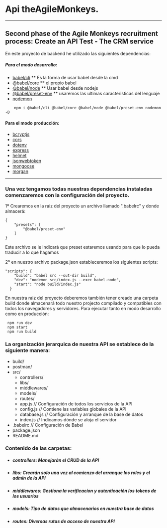 # Api theAgileMonkeys.
***
## Second phase of the Agile Monkeys recruitment process: Create an API Test - The CRM service

En este proyecto de backend he utilizado las siguientes dependencias:
 ##### Para el modo desarrollo:
- [babel/cli](https://babeljs.io/docs/en/babel-cli) ** Es la forma de usar babel desde la cmd
- [@babel/core](https://babeljs.io/docs/en/babel-core) ** el propio babel
- [@babel/node](https://babeljs.io/docs/en/babel-node) ** Usar babel desde nodejs
- [@babel/preset-env](https://babeljs.io/docs/en/babel-preset-env) ** usaremos las ultimas caracteristicas del lenguaje
- [nodemon](https://www.npmjs.com/package/nodemon)

```
    npm i @babel/cli @babel/core @babel/node @babel/preset-env nodemon -D
```

#### Para el modo producción:
- [bcryptjs]()
- [cors]()
- [dotenv]()
- [express]()
- [helmet]()
- [jsonwebtoken]()
- [mongoose]()
- [morgan]()

***
### Una vez tengamos todas nuestras dependencias instaladas comenzaremos con la configuración del proyecto.

1º Crearemos en la raiz del proyecto un archivo llamado ".babelrc" y donde almacerá:

```
{
    "presets": [
        "@babel/preset-env"
    ]
}
```
Este archivo se le indicará que preset estaremos usando para que lo pueda traducir a lo que hagamos

2º en nuestro archivo package.json estableceremos los siguientes scripts:
```
"scripts": {
    "build": "babel src --out-dir build",
    "dev": "nodemon src/index.js --exec babel-node",
    "start": "node build/index.js"
  }
```
En nuestra raiz del proyecto deberemos también tener creado una carpeta build donde almacenará todo nuestro projecto compilado y compatibles con todos los navegadores y servidores. Para ejecutar tanto en modo desarrollo como en producción:
```
 npm run dev 
 npm start
 npm run build
```
### La organización jerarquica de nuestra API se establece de la siguiente manera:
 * build/
 * postman/
 * src/
    * controllers/ 
    * libs/ 
    * middlewares/ 
    * models/ 
    * routes/ 
    * app.js // Configuración de todos los servicios de la API
    * config.js // Contiene las variables globales de la API
    * database.js // Configuración y arranque de la base de datos
    * index.js // Indicamos dónde se aloja el servidor
* .babelrc // Configuración de Babel
* package.json
* README.md

### Contenido de las carpetas:
- ##### controllers: Manejarán el CRUD de la API
- ##### libs: Crearán solo una vez al comienzo del arranque los roles y el admin de la API
- ##### middlewares: Gestiona la verificacion y autenticación los tokens de los usuarios
- ##### models: Tipo de datos que almacenarios en nuestra base de datos
- ##### routes: Diversas rutas de acceso de nuestra API
